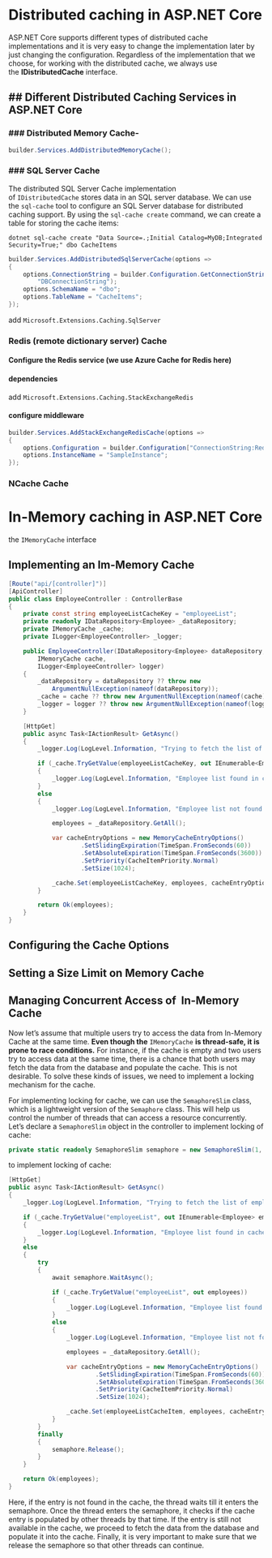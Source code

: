 # Distributed caching in ASP.NET Core
ASP.NET Core supports different types of distributed cache implementations and it is very easy to change the implementation later by just changing the configuration. Regardless of the implementation that we choose, for working with the distributed cache, we always use the **IDistributedCache** interface.

## ## Different Distributed Caching Services in ASP.NET Core

### ### Distributed Memory Cache- 
```c#
builder.Services.AddDistributedMemoryCache();
```

### ### **SQL Server Cache**

The distributed SQL Server Cache implementation of `IDistributedCache` stores data in an SQL server database. We can use the `sql-cache` tool to configure an SQL Server database for distributed caching support. By using the `sql-cache create` command, we can create a table for storing the cache items:

```
dotnet sql-cache create "Data Source=.;Initial Catalog=MyDB;Integrated Security=True;" dbo CacheItems
```

```c#
builder.Services.AddDistributedSqlServerCache(options =>
{
	options.ConnectionString = builder.Configuration.GetConnectionString(
		"DBConnectionString");
	options.SchemaName = "dbo";
	options.TableName = "CacheItems";
});
```

add `Microsoft.Extensions.Caching.SqlServer`

### Redis (remote dictionary server) Cache
#### Configure the Redis service (we use Azure Cache for Redis here)

#### dependencies
add `Microsoft.Extensions.Caching.StackExchangeRedis`

#### configure middleware
``` c#
builder.Services.AddStackExchangeRedisCache(options =>
{
	options.Configuration = builder.Configuration["ConnectionString:Redis"];
	options.InstanceName = "SampleInstance";
});
```

### NCache Cache


# In-Memory caching in ASP.NET Core

the `IMemoryCache` interface

## Implementing an Im-Memory Cache

``` c#
[Route("api/[controller]")]
[ApiController]
public class EmployeeController : ControllerBase
{
    private const string employeeListCacheKey = "employeeList";
    private readonly IDataRepository<Employee> _dataRepository;
    private IMemoryCache _cache;
    private ILogger<EmployeeController> _logger;

    public EmployeeController(IDataRepository<Employee> dataRepository,
        IMemoryCache cache,
        ILogger<EmployeeController> logger)
    {
        _dataRepository = dataRepository ?? throw new 
	        ArgumentNullException(nameof(dataRepository));
        _cache = cache ?? throw new ArgumentNullException(nameof(cache));
        _logger = logger ?? throw new ArgumentNullException(nameof(logger));
    }

    [HttpGet]
    public async Task<IActionResult> GetAsync()
    {
        _logger.Log(LogLevel.Information, "Trying to fetch the list of employees from cache.");

        if (_cache.TryGetValue(employeeListCacheKey, out IEnumerable<Employee> employees))
        {
            _logger.Log(LogLevel.Information, "Employee list found in cache.");
        }
        else
        {
            _logger.Log(LogLevel.Information, "Employee list not found in cache. Fetching from database.");

            employees = _dataRepository.GetAll();

            var cacheEntryOptions = new MemoryCacheEntryOptions()
                    .SetSlidingExpiration(TimeSpan.FromSeconds(60))
                    .SetAbsoluteExpiration(TimeSpan.FromSeconds(3600))
                    .SetPriority(CacheItemPriority.Normal)
                    .SetSize(1024);

            _cache.Set(employeeListCacheKey, employees, cacheEntryOptions);
        }

        return Ok(employees);
    }
}
```

## Configuring the Cache Options

## Setting a Size Limit on Memory Cache

## Managing Concurrent Access of  In-Memory Cache
Now let’s assume that multiple users try to access the data from In-Memory Cache at the same time. **Even though the** `IMemoryCache` **is thread-safe, it is prone to race conditions.** For instance, if the cache is empty and two users try to access data at the same time, there is a chance that both users may fetch the data from the database and populate the cache. This is not desirable. To solve these kinds of issues, we need to implement a locking mechanism for the cache.

For implementing locking for cache, we can use the `SemaphoreSlim` class, which is a lightweight version of the `Semaphore` class. This will help us control the number of threads that can access a resource concurrently. Let’s declare a `SemaphoreSlim` object in the controller to implement locking of cache:

```c#
private static readonly SemaphoreSlim semaphore = new SemaphoreSlim(1, 1);
```

to implement locking of cache:
```c#
[HttpGet]
public async Task<IActionResult> GetAsync()
{
    _logger.Log(LogLevel.Information, "Trying to fetch the list of employees from cache.");

    if (_cache.TryGetValue("employeeList", out IEnumerable<Employee> employees))
    {
        _logger.Log(LogLevel.Information, "Employee list found in cache.");        
    }
    else
    {
        try
        {
            await semaphore.WaitAsync();

            if (_cache.TryGetValue("employeeList", out employees))
            {
                _logger.Log(LogLevel.Information, "Employee list found in cache.");
            }
            else
            {
                _logger.Log(LogLevel.Information, "Employee list not found in cache. Fetching from database.");

                employees = _dataRepository.GetAll();

                var cacheEntryOptions = new MemoryCacheEntryOptions()
                        .SetSlidingExpiration(TimeSpan.FromSeconds(60))
                        .SetAbsoluteExpiration(TimeSpan.FromSeconds(3600))
                        .SetPriority(CacheItemPriority.Normal)
                        .SetSize(1024);

                _cache.Set(employeeListCacheItem, employees, cacheEntryOptions);
            }
        }
        finally
        {
            semaphore.Release();
        }
    }

    return Ok(employees);
}
```
Here, if the entry is not found in the cache, the thread waits till it enters the semaphore. Once the thread enters the semaphore, it checks if the cache entry is populated by other threads by that time. If the entry is still not available in the cache, we proceed to fetch the data from the database and populate it into the cache. Finally, it is very important to make sure that we release the semaphore so that other threads can continue.